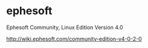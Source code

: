 # ephesoft
Ephesoft Community, Linux Edition Version 4.0

http://wiki.ephesoft.com/community-edition-v4-0-2-0
